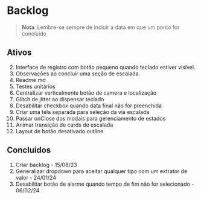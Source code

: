 # Backlog

>**Nota**: Lembre-se sempre de incluir a data em que um ponto for concluido 

## Ativos
2. Interface de registro com botão pequeno quando teclado estiver visível.
3. Observações ao concluir uma seção de escalada.
4. Readme md
5. Testes unitários
6. Centralizar verticalmente botão de camera e localização
7. Glitch de jitter ao dispensar teclado
8. Desabilitar checkbox quando data final não for preenchida
9. Criar uma tela separada para seleção da via escalada
10. Passar onClose dos modais para gerenciamento de estados
13. Animar transição de cards de escalada
14. Layout de botão desativado outline

## Concluidos
1. Criar backlog - 15/08/23
11. Generalizar dropdown para aceitar qualquer tipo com um extrator de valor - 24/01/24
12. Desabilitar botão de alarme quando tempo de fim não for selecionado - 06/02/24